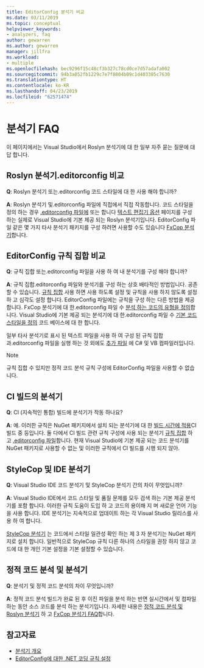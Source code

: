 ```yaml
---
title: EditorConfig 분석기 비교
ms.date: 03/11/2019
ms.topic: conceptual
helpviewer_keywords:
- analyzers, faq
author: gewarren
ms.author: gewarren
manager: jillfra
ms.workload:
- multiple
ms.openlocfilehash: bec9296f15c48cf3b327c78cd0ce7d57adafa002
ms.sourcegitcommit: 94b3a052fb1229c7e7f8804b09c1d403385c7630
ms.translationtype: HT
ms.contentlocale: ko-KR
ms.lasthandoff: 04/23/2019
ms.locfileid: "62571474"
---
```

# <a name="analyzers-faq"></a>분석기 FAQ

이 페이지에서는 Visual Studio에서 Roslyn 분석기에 대 한 일부 자주 묻는 질문에 대답 합니다.

## <a name="roslyn-analyzers-versus-editorconfig"></a>Roslyn 분석기.editorconfig 비교

**Q**: Roslyn 분석기 또는.editorconfig 코드 스타일에 대 한 사용 해야 합니까?

**A**: Roslyn 분석기 및.editorconfig 파일에 직접에서 직접 작동합니다. 코드 스타일을 정의 하는 경우 [.editorconfig 파일에](../ide/editorconfig-code-style-settings-reference.md) 또는 합니다 [텍스트 편집기 옵션](../ide/code-styles-and-quick-actions.md) 페이지를 구성 하는 실제로 Visual Studio에 기본 제공 되는 Roslyn 분석기입니다. EditorConfig 파일 같은 몇 가지 타사 분석기 패키지를 구성 하려면 사용할 수도 있습니다 [FxCop 분석기](configure-fxcop-analyzers.md)합니다.

## <a name="editorconfig-versus-rule-sets"></a>EditorConfig 규칙 집합 비교

**Q**: 규칙 집합 또는.editorconfig 파일을 사용 하 여 내 분석기를 구성 해야 합니까?

**A**: 규칙 집합.editorconfig 파일와 분석기를 구성 하는 상호 배타적인 방법입니다. 공존할 수 있습니다. [규칙 집합](analyzer-rule-sets.md) 사용 하면 사용 하도록 설정 및 규칙을 사용 하지 않도록 설정 하 고 심각도 설정 합니다. EditorConfig 파일에는 규칙을 구성 하는 다른 방법을 제공 합니다. FxCop 분석기에 대 한.editorconfig 파일 수 [분석 하는 코드의 유형을 정의](fxcop-analyzer-options.md)합니다. Visual Studio에 기본 제공 되는 분석기에 대 한.editorconfig 파일 수 [기본 코드 스타일을 정의](../ide/editorconfig-code-style-settings-reference.md) 코드 베이스에 대 한 합니다.

일부 타사 분석기로 표시 된 텍스트 파일을 사용 하 여 구성 된 규칙 집합과.editorconfig 파일을 실행 하는 것 외에도 [추가 파일](../ide/build-actions.md#build-action-values) 에 C# 및 VB 컴파일러입니다.

> [!NOTE]
> 규칙 집합 수 있지만 정적 코드 분석 규칙 구성에 EditorConfig 파일을 사용할 수 없습니다.

## <a name="analyzers-in-ci-builds"></a>CI 빌드의 분석기

**Q**: CI (지속적인 통합) 빌드에 분석기가 작동 하나요?

**A**: 예. 이러한 규칙은 NuGet 패키지에서 설치 되는 분석기에 대 한 [빌드 시간에 적용](roslyn-analyzers-overview.md#build-errors)CI 빌드 중 등입니다. 둘 다에서 CI 빌드 관련 규칙 구성에 사용 되는 분석기 [규칙 집합](analyzer-rule-sets.md) 하 고 [.editorconfig 파일](configure-fxcop-analyzers.md)합니다. 현재 Visual Studio에 기본 제공 되는 코드 분석기를 NuGet 패키지로 사용할 수 없는 및 이러한 규칙에서 CI 빌드를 시행 되지 않아.

## <a name="ide-analyzers-versus-stylecop"></a>StyleCop 및 IDE 분석기

**Q**: Visual Studio IDE 코드 분석기 및 StyleCop 분석기 간의 차이 무엇입니까?

**A**: Visual Studio IDE에서 코드 스타일 및 품질 문제를 모두 검색 하는 기본 제공 분석기를 포함 합니다. 이러한 규칙 도움이 도입 하 고 코드의 용이해 지 며 새로운 언어 기능을 사용 합니다. IDE 분석기는 지속적으로 업데이트 하는 각 Visual Studio 릴리스를 사용 하 여 합니다.

[StyleCop 분석기](https://github.com/DotNetAnalyzers/StyleCopAnalyzers) 는 코드에서 스타일 일관성 확인 하는 제 3 자 분석기는 NuGet 패키지로 설치 합니다. 일반적으로 StyleCop 규칙 다른 하나의 스타일을 권장 하지 않고 코드에 대 한 개인 기본 설정을 기본 설정할 수 있습니다.

## <a name="analyzers-versus-static-code-analysis"></a>정적 코드 분석 및 분석기

**Q**: 분석기 및 정적 코드 분석의 차이 무엇입니까?

**A**: 정적 코드 분석 빌드가 완료 된 후 이진 파일을 분석 하는 반면 실시간에서 및 컴파일하는 동안 소스 코드를 분석 하는 분석기입니다. 자세한 내용은 [정적 코드 분석 및 Roslyn 분석기](roslyn-analyzers-overview.md#roslyn-analyzers-vs-static-code-analysis) 하 고 [FxCop 분석기 FAQ](fxcop-analyzers-faq.md)합니다.

## <a name="see-also"></a>참고자료

- [분석기 개요](roslyn-analyzers-overview.md)
- [EditorConfig에 대한 .NET 코딩 규칙 설정](../ide/editorconfig-code-style-settings-reference.md)